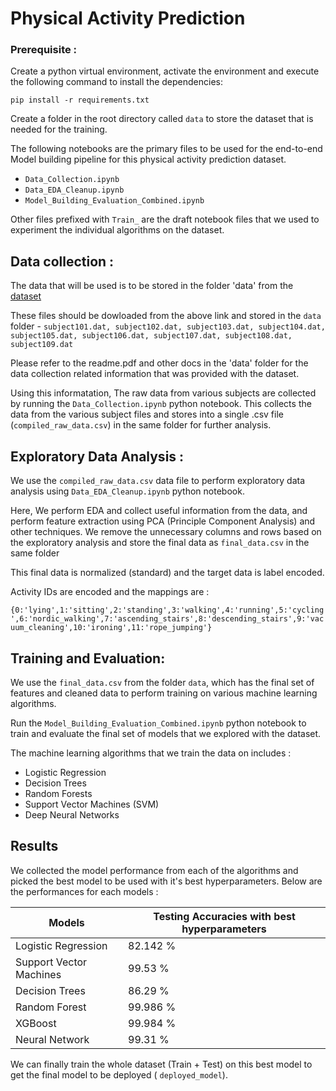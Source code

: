 # Physical Activity Prediction

### Prerequisite : 

Create a python virtual environment, activate the environment and execute the following command to install the dependencies: 

`pip install -r requirements.txt`

Create a folder in the root directory called `data` to store the dataset that is needed for the training.

The following notebooks are the primary files to be used for the end-to-end Model building pipeline for this physical activity prediction dataset.
 - `Data_Collection.ipynb`
 - `Data_EDA_Cleanup.ipynb`
 - `Model_Building_Evaluation_Combined.ipynb`

 Other files prefixed with `Train_` are the draft notebook files that we used to experiment the individual algorithms on the dataset. 



## Data collection :


The data that will be used is to be stored in the folder 'data' from the [dataset](https://archive.ics.uci.edu/dataset/231/pamap2+physical+activity+monitoring)

These files should be dowloaded from the above link and stored in the `data` folder - 
`subject101.dat, subject102.dat, subject103.dat, subject104.dat, subject105.dat, subject106.dat, subject107.dat, subject108.dat, subject109.dat`

Please refer to the readme.pdf and other docs in the 'data' folder for the data collection related information that was provided with the dataset.

Using this informatation, The raw data from various subjects are collected by running the `Data_Collection.ipynb` python notebook. This collects the data from the various subject files and stores into a single .csv file (`compiled_raw_data.csv`) in the same folder for further analysis.

## Exploratory Data Analysis :

We use the `compiled_raw_data.csv` data file to perform exploratory data analysis using `Data_EDA_Cleanup.ipynb` python notebook.

Here, We perform EDA and collect useful information from the data, and perform feature extraction using PCA (Principle Component Analysis) and other techniques. We remove the unnecessary columns and rows based on the exploratory analysis and store the final data as `final_data.csv` in the same folder

This final data is normalized (standard) and the target data is label encoded. 

Activity IDs are encoded and the mappings are : 

`{0:'lying',1:'sitting',2:'standing',3:'walking',4:'running',5:'cycling',6:'nordic_walking',7:'ascending_stairs',8:'descending_stairs',9:'vacuum_cleaning',10:'ironing',11:'rope_jumping'}`

## Training and Evaluation:

We use the `final_data.csv` from the folder `data`, which has the final set of features and cleaned data to perform training on various machine learning algorithms. 

Run the `Model_Building_Evaluation_Combined.ipynb` python notebook to train and evaluate the final set of models that we explored with the dataset.

The machine learning algorithms that we train the data on includes :

- Logistic Regression
- Decision Trees
- Random Forests
- Support Vector Machines (SVM)
- Deep Neural Networks


## Results

We collected the model performance from each of the algorithms and picked the best model to be used with it's best hyperparameters. Below are the performances for each models : 

| Models                  | Testing Accuracies with best hyperparameters |
| ----------------------- | -------------------------------------------- |
| Logistic Regression     |       82.142 %                               |
| Support Vector Machines |       99.53 %                                |
| Decision Trees          |       86.29 %                                |
| Random Forest           |       99.986 %                               |
| XGBoost                 |       99.984 %                               |
| Neural Network          |       99.31 %                                |


We can finally train the whole dataset (Train + Test) on this best model to get the final model to be deployed ( `deployed_model`). 